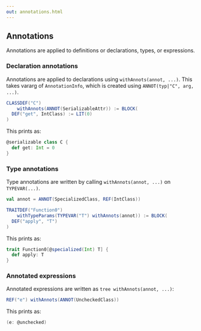 ```yaml
---
out: annotations.html
---
```


Annotations
-----------

Annotations are applied to definitions or declarations, types, or expressions.

### Declaration annotations

Annotations are applied to declarations using `withAnnots(annot, ...)`. This takes vararg of `AnnotationInfo`, which is created using `ANNOT(typ|"C", arg, ...)`.

```scala
CLASSDEF("C")
    withAnnots(ANNOT(SerializableAttr)) := BLOCK(
  DEF("get", IntClass) := LIT(0)
)
```

This prints as:

```scala
@serializable class C {
  def get: Int = 0
}
```

### Type annotations

Type annotations are written by calling `withAnnots(annot, ...)` on `TYPEVAR(...)`.

```scala
val annot = ANNOT(SpecializedClass, REF(IntClass))

TRAITDEF("Function0")
    withTypeParams(TYPEVAR("T") withAnnots(annot)) := BLOCK(
  DEF("apply", "T")
)
```

This prints as:

```scala
trait Function0[@specialized(Int) T] {
  def apply: T
}
```

### Annotated expressions

Annotated expressions are written as `tree withAnnots(annot, ...)`:

```scala
REF("e") withAnnots(ANNOT(UncheckedClass))
```

This prints as:

```scala
(e: @unchecked)
```
